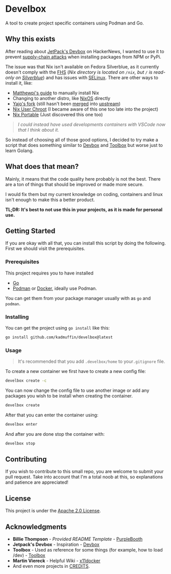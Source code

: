 # Develbox

A tool to create project specific containers using Podman and Go.

## Why this exists

After reading about [JetPack's Devbox](https://github.com/jetpack-io/devbox) on HackerNews, I wanted to use it to prevent [supply-chain attacks](https://www.bleepingcomputer.com/news/security/npm-supply-chain-attack-impacts-hundreds-of-websites-and-apps/) when installing packages from NPM or PyPi.

The issue was that Nix isn't available on Fedora Silverblue, as it currently doesn't comply with the [FHS](https://en.wikipedia.org/wiki/Filesystem_Hierarchy_Standard) (_Nix directory is located on `/nix`, but `/` is read-only on [Silverblue](https://docs.fedoraproject.org/en-US/fedora-silverblue/technical-information/#filesystem-layout)_) and has issues with [SELinux](https://github.com/NixOS/nix/issues/2374). There are other ways to install it, like:

- [Matthewpi's guide](https://gist.github.com/matthewpi/08c3d652e7879e4c4c30bead7021ff73) to manually install Nix
- Changing to another distro, like [NixOS](https://nixos.org/) directly
- [Yajo's fork](https://github.com/moduon/nix-installers/tree/rpm-ostree) (still hasn't been [merged](https://github.com/nix-community/nix-installers/pull/8) into [upstream](https://github.com/nix-community/nix-installers))
- [Nix User Chroot](https://github.com/nix-community/nix-user-chroot) (I became aware of this one too late into the project)
- [Nix Portable](https://github.com/DavHau/nix-portable) (Just discovered this one too)

> _I could instead have used developments containers with VSCode now that I think about it._

So instead of choosing all of those good options, I decided to try make a script that does something similar to [Devbox](https://github.com/jetpack-io/devbox) and [Toolbox](github.com/containers/toolbox) but worse just to learn Golang.

## What does that mean?

Mainly, it means that the code quality here probably is not the best. There are a ton of things that should be improved or made more secure.

I would fix them but my current knowledge on coding, containers and linux isn't enough to make this a better product.

**TL;DR: It's best to not use this in your projects, as it is made for personal use.**

## Getting Started

If you are okay with all that, you can install this script by doing the following. First we should visit the prerequisites.

### Prerequisites

This project requires you to have installed
- [Go](https://go.dev/)
- [Podman](https://podman.io/) or [Docker](https://www.docker.com/), ideally use Podman.

You can get them from your package manager usually with as `go` and `podman`.

### Installing

You can get the project using `go install` like this:

```bash
go install github.com/kadmuffin/develbox@latest
```

### Usage

> It's recommended that you add `.develbox/home` to your`.gitignore` file.

To create a new container we first have to create a new config file:

```bash
develbox create -c
```

You can now change the config file to use another image or add any packages you wish to be install when creating the container.

```bash
develbox create
```

After that you can enter the container using:

```bash
develbox enter
```

And after you are done stop the container with:

```bash
develbox stop
```

## Contributing

If you wish to contribute to this small repo, you are welcome to submit your pull request. Take into account that I'm a total noob at this, so explanations and patience are appreciated!

## License

This project is under the [Apache 2.0 License](https://github.com/kadmuffin/develbox/blob/main/LICENSE).

## Acknowledgments
  - **Billie Thompson** - *Provided README Template* -
    [PurpleBooth](https://github.com/PurpleBooth)
  - **Jetpack's Devbox** - Inspiration - [Devbox](github.com/jetpack-io/devbox)
  - **Toolbox** - Used as reference for some things (for example, how to load /dev) - [Toolbox](github.com/containers/toolbox)
  - **Martin Viereck** - Helpful Wiki - [x11docker](https://github.com/mviereck/x11docker)
  - And even more projects in [CREDITS](https://github.com/kadmuffin/develbox/blob/main/CREDITS).
